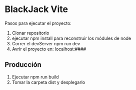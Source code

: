 # BlackJack Vite

Pasos para ejecutar el proyecto:

1. Clonar repositorio
2. ejecutar npm install para reconstruir los módules de node
3. Correr el devServer npm run dev
4. Avrir el proyecto en: localhost:####

## Producción

1. Ejecutar npm run build
2. Tomar la carpeta dist y desplegarlo